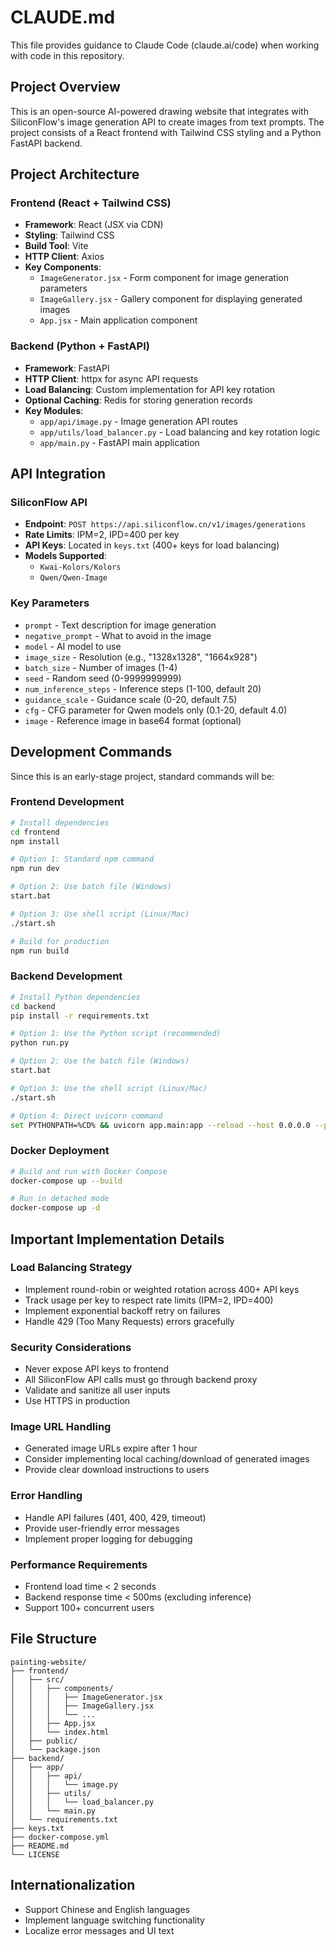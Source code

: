 # CLAUDE.md

This file provides guidance to Claude Code (claude.ai/code) when working with code in this repository.

## Project Overview

This is an open-source AI-powered drawing website that integrates with SiliconFlow's image generation API to create images from text prompts. The project consists of a React frontend with Tailwind CSS styling and a Python FastAPI backend.

## Project Architecture

### Frontend (React + Tailwind CSS)
- **Framework**: React (JSX via CDN)
- **Styling**: Tailwind CSS
- **Build Tool**: Vite
- **HTTP Client**: Axios
- **Key Components**:
  - `ImageGenerator.jsx` - Form component for image generation parameters
  - `ImageGallery.jsx` - Gallery component for displaying generated images
  - `App.jsx` - Main application component

### Backend (Python + FastAPI)
- **Framework**: FastAPI
- **HTTP Client**: httpx for async API requests
- **Load Balancing**: Custom implementation for API key rotation
- **Optional Caching**: Redis for storing generation records
- **Key Modules**:
  - `app/api/image.py` - Image generation API routes
  - `app/utils/load_balancer.py` - Load balancing and key rotation logic
  - `app/main.py` - FastAPI main application

## API Integration

### SiliconFlow API
- **Endpoint**: `POST https://api.siliconflow.cn/v1/images/generations`
- **Rate Limits**: IPM=2, IPD=400 per key
- **API Keys**: Located in `keys.txt` (400+ keys for load balancing)
- **Models Supported**:
  - `Kwai-Kolors/Kolors`
  - `Qwen/Qwen-Image`

### Key Parameters
- `prompt` - Text description for image generation
- `negative_prompt` - What to avoid in the image
- `model` - AI model to use
- `image_size` - Resolution (e.g., "1328x1328", "1664x928")
- `batch_size` - Number of images (1-4)
- `seed` - Random seed (0-9999999999)
- `num_inference_steps` - Inference steps (1-100, default 20)
- `guidance_scale` - Guidance scale (0-20, default 7.5)
- `cfg` - CFG parameter for Qwen models only (0.1-20, default 4.0)
- `image` - Reference image in base64 format (optional)

## Development Commands

Since this is an early-stage project, standard commands will be:

### Frontend Development
```bash
# Install dependencies
cd frontend
npm install

# Option 1: Standard npm command
npm run dev

# Option 2: Use batch file (Windows)
start.bat

# Option 3: Use shell script (Linux/Mac)
./start.sh

# Build for production
npm run build
```

### Backend Development
```bash
# Install Python dependencies
cd backend
pip install -r requirements.txt

# Option 1: Use the Python script (recommended)
python run.py

# Option 2: Use the batch file (Windows)
start.bat

# Option 3: Use the shell script (Linux/Mac)
./start.sh

# Option 4: Direct uvicorn command
set PYTHONPATH=%CD% && uvicorn app.main:app --reload --host 0.0.0.0 --port 8000
```

### Docker Deployment
```bash
# Build and run with Docker Compose
docker-compose up --build

# Run in detached mode
docker-compose up -d
```

## Important Implementation Details

### Load Balancing Strategy
- Implement round-robin or weighted rotation across 400+ API keys
- Track usage per key to respect rate limits (IPM=2, IPD=400)
- Implement exponential backoff retry on failures
- Handle 429 (Too Many Requests) errors gracefully

### Security Considerations
- Never expose API keys to frontend
- All SiliconFlow API calls must go through backend proxy
- Validate and sanitize all user inputs
- Use HTTPS in production

### Image URL Handling
- Generated image URLs expire after 1 hour
- Consider implementing local caching/download of generated images
- Provide clear download instructions to users

### Error Handling
- Handle API failures (401, 400, 429, timeout)
- Provide user-friendly error messages
- Implement proper logging for debugging

### Performance Requirements
- Frontend load time < 2 seconds
- Backend response time < 500ms (excluding inference)
- Support 100+ concurrent users

## File Structure
```
painting-website/
├── frontend/
│   ├── src/
│   │   ├── components/
│   │   │   ├── ImageGenerator.jsx
│   │   │   ├── ImageGallery.jsx
│   │   │   └── ...
│   │   ├── App.jsx
│   │   └── index.html
│   ├── public/
│   └── package.json
├── backend/
│   ├── app/
│   │   ├── api/
│   │   │   └── image.py
│   │   ├── utils/
│   │   │   └── load_balancer.py
│   │   └── main.py
│   └── requirements.txt
├── keys.txt
├── docker-compose.yml
├── README.md
└── LICENSE
```

## Internationalization
- Support Chinese and English languages
- Implement language switching functionality
- Localize error messages and UI text
